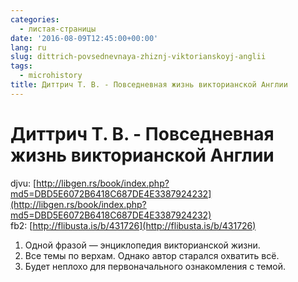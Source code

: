 ```yaml
---
categories:
  - листая-страницы
date: '2016-08-09T12:45:00+00:00'
lang: ru
slug: dittrich-povsednevnaya-zhiznj-viktorianskoyj-anglii
tags:
  - microhistory
title: Диттрич Т. В. - Повседневная жизнь викторианской Англии
---
```


# Диттрич Т. В. - Повседневная жизнь викторианской Англии

djvu: [http://libgen.rs/book/index.php?md5=DBD5E6072B6418C687DE4E3387924232](http://libgen.rs/book/index.php?md5=DBD5E6072B6418C687DE4E3387924232)  
fb2: [http://flibusta.is/b/431726](http://flibusta.is/b/431726)  

<!--more-->

1.  Одной фразой — энциклопедия викторианской жизни.
2.  Все темы по верхам. Однако автор старался охватить всё.
3.  Будет неплохо для первоначального ознакомления с темой.

